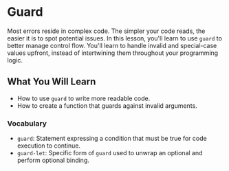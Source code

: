 # Guard

Most errors reside in complex code. The simpler your code reads, the easier it is to spot potential issues. In this lesson, you'll learn to use `guard` to better manage control flow. You'll learn to handle invalid and special-case values upfront, instead of intertwining them throughout your programming logic.

## What You Will Learn

- How to use `guard` to write more readable code.
- How to create a function that guards against invalid arguments.

### Vocabulary

- `guard`: Statement expressing a condition that must be true for code execution to continue.
- `guard-let`: Specific form of `guard` used to unwrap an optional and perform optional binding.
